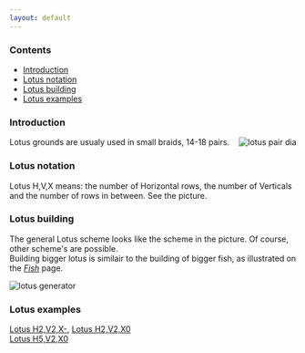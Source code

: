 ```yaml
---
layout: default
---
```


### Contents

* [Introduction](#introduction)
* [Lotus notation](#lotus-notation)
* [Lotus building](#lotus-building)
* [Lotus examples](#lotus-examples)



### Introduction

<img alt="lotus pair dia" align="right" src="images_wt/gf%20lotus%20wt.png">
Lotus grounds are usualy used in small braids, 14-18 pairs.




### Lotus notation

Lotus H,V,X means: the number of Horizontal rows, the number of Verticals and the number of rows in between. See the picture. 




### Lotus building

The general Lotus scheme looks like the scheme in the picture. Of course, other scheme's are possible.      
Building bigger lotus is similair to the building of bigger fish, as illustrated on the [_Fish_](Milanese-Fish) page.



![lotus generator][lotus_gen]




### Lotus examples

[Lotus H2,V2,X-][L22-], [Lotus H2,V2,X0][L220]   
[Lotus H5,V2,X0][L520]   

[lotus_wt]: images_wt/gf%20lotus%20wt.png
[lotus_gen]: images/gf%20lotus%20gen.png

[L220]: https://d-bl.github.io/GroundForge/index.html?m=5-%0A12%0A66%0A4-%3Bbricks%3B16%3B16%3B0%3B0&s1=ctc%20B4%3Dctcll%20B1%3Dctcrr%20A2%3Dctctt
[L22-]: https://d-bl.github.io/GroundForge/index.html?m=4-%0A12%0A88%3Bbricks%3B16%3B16%3B0%3B0&s1=ctc%20A3%3Dctclll%20A1%3Dctcrrr%20
[L520]: https://d-bl.github.io/GroundForge/index.html?m=7-%0A12%0A99%0A11%0A88%0A22%3Bchecker%3B16%3B16%3B0%3B0&s1=ctc%20A6%3Dctclll%20A1%3Dctcrr%20B2%3Dctcl%20A3%3Dctcrr%20A4%3Dctclll